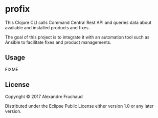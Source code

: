 # profix

This Clojure CLI calls Command Central Rest API and queries data about available and installed products and fixes.

The goal of this project is to integrate it with an automation tool such as Ansible to facilitate fixes and product managements.

## Usage

FIXME

## License

Copyright © 2017 Alexandre Fruchaud

Distributed under the Eclipse Public License either version 1.0 or any later version.
